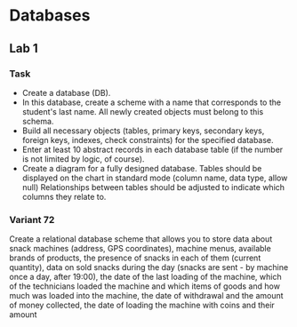 # Databases
## Lab 1
### Task
- Create a database (DB).
- In this database, create a scheme with a name that corresponds to the student's last name. All newly created objects must belong to this schema.
- Build all necessary objects (tables, primary keys, secondary keys, foreign keys, indexes, check constraints) for the specified database.
- Enter at least 10 abstract records in each database table (if the number is not limited by logic, of course).
- Create a diagram for a fully designed database. Tables should be displayed on the chart in standard mode (column name, data type, allow null) Relationships between tables should be adjusted to indicate which columns they relate to.
### Variant 72
Create a relational database scheme that allows you to store data about snack machines (address, GPS coordinates), machine menus, available brands of products, the presence of snacks in each of them (current quantity), data on sold snacks during the day (snacks are sent - by machine once a day, after 19:00), the date of the last loading of the machine, which of the technicians loaded the machine and which items of goods and how much was loaded into the machine, the date of withdrawal and the amount of money collected, the date of loading the machine with coins and their amount
